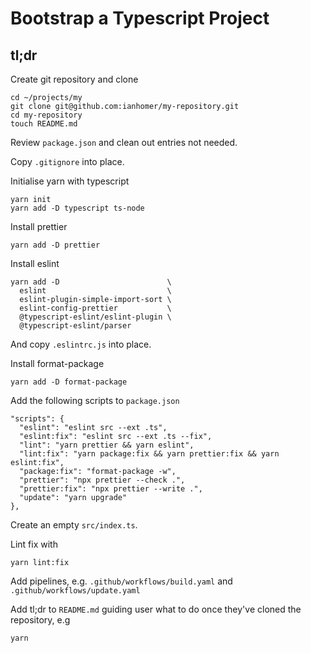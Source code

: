 # Bootstrap a Typescript Project

## tl;dr

Create git repository and clone

    cd ~/projects/my
    git clone git@github.com:ianhomer/my-repository.git
    cd my-repository
    touch README.md

Review `package.json` and clean out entries not needed.

Copy `.gitignore` into place.

Initialise yarn with typescript

    yarn init
    yarn add -D typescript ts-node

Install prettier

    yarn add -D prettier

Install eslint

    yarn add -D                        \
      eslint                           \
      eslint-plugin-simple-import-sort \
      eslint-config-prettier           \
      @typescript-eslint/eslint-plugin \
      @typescript-eslint/parser

And copy `.eslintrc.js` into place.

Install format-package

    yarn add -D format-package

Add the following scripts to `package.json`

    "scripts": {
      "eslint": "eslint src --ext .ts",
      "eslint:fix": "eslint src --ext .ts --fix",
      "lint": "yarn prettier && yarn eslint",
      "lint:fix": "yarn package:fix && yarn prettier:fix && yarn eslint:fix",
      "package:fix": "format-package -w",
      "prettier": "npx prettier --check .",
      "prettier:fix": "npx prettier --write .",
      "update": "yarn upgrade"
    },

Create an empty `src/index.ts`.

Lint fix with

    yarn lint:fix

Add pipelines, e.g. `.github/workflows/build.yaml` and
`.github/workflows/update.yaml`

Add tl;dr to `README.md` guiding user what to do once they've cloned the
repository, e.g

    yarn

